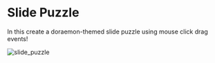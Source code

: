 # Slide Puzzle

In this create a doraemon-themed slide puzzle using mouse click drag events!

![slide_puzzle](https://user-images.githubusercontent.com/94789421/187208460-8d99199f-bb16-4ddf-9bcf-c9592c2f8138.png)

